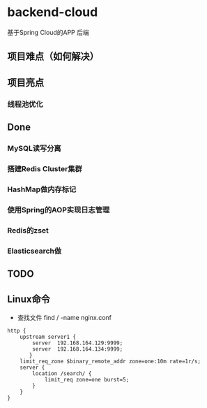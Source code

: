 # backend-cloud
基于Spring Cloud的APP 后端
## 项目难点（如何解决）
## 项目亮点
### 线程池优化
## Done
### MySQL读写分离
### 搭建Redis Cluster集群
### HashMap做内存标记
### 使用Spring的AOP实现日志管理
### Redis的zset
### Elasticsearch做
## TODO
## Linux命令
- 查找文件
find / -name nginx.conf
```
http {
	upstream server1 {    
        server  192.168.164.129:9999;
        server  192.168.164.134:9999;
       }
    limit_req_zone $binary_remote_addr zone=one:10m rate=1r/s;
    server {
        location /search/ {
            limit_req zone=one burst=5;
        }
    }
}
```
